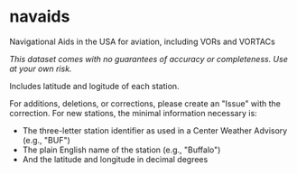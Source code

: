 # navaids
Navigational Aids in the USA for aviation, including VORs and VORTACs

*This dataset comes with no guarantees of accuracy or completeness. Use at your own risk.*

Includes latitude and logitude of each station.

For additions, deletions, or corrections, please create an "Issue" with the correction. For new stations, the minimal information necessary is:
- The three-letter station identifier as used in a Center Weather Advisory (e.g., "BUF")
- The plain English name of the station (e.g., "Buffalo")
- And the latitude and longitude in decimal degrees
